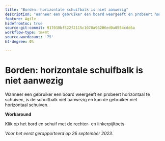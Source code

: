 ```yaml
---
title: "Borden: horizontale schuifbalk is niet aanwezig"
description: "Wanneer een gebruiker een board weergeeft en probeert horizontaal te schuiven, is de schuifbalk niet aanwezig en kan de gebruiker niet horizontaal schuiven."
feature: Agile
hidefromtoc: true
source-git-commit: 917038bf522f2115c1078a96206ed0a0554cdd6a
workflow-type: tm+mt
source-wordcount: '75'
ht-degree: 0%

---
```



# Borden: horizontale schuifbalk is niet aanwezig

<!--Reopened Sept 26, 2023-->

Wanneer een gebruiker een board weergeeft en probeert horizontaal te schuiven, is de schuifbalk niet aanwezig en kan de gebruiker niet horizontaal schuiven.

**Workaround**

Klik op het bord en schuif met de rechter- en linkerpijltoets

_Voor het eerst gerapporteerd op 26 september 2023._

